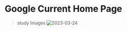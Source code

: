 # Google Current Home Page
>study Images
>![2023-03-24](https://github.com/idilsezenb/beginner_css_practices/assets/127500847/fc120e87-5f09-41ae-bc27-95f21b070072)
